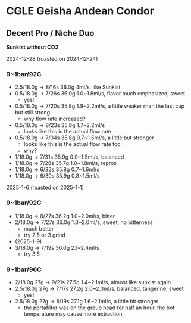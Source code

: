 # CGLE Geisha Andean Condor

## Decent Pro / Niche Duo

**Sunkist without CO2**

2024-12-28 (roasted on 2024-12-24)

### 9~1bar/92C

- 2.5/18.0g -> 8/16s 36.0g 4ml/s, like Sunkist
- 0.5/18.0g -> 7/26s 36.0g 1.0\~1.8ml/s, flavor much emphasized, sweet
  - yes!
- 0.5/18.0g -> 7/20s 35.8g 1.9\~2.2ml/s, a little weaker rhan the last cup but still strong
  - why flow rate increased?
- 0.5/18.0g -> 8/23s 35.8g 1.7\~2.2ml/s
  - looks like this is the actual flow rate
- 0.5/18.0g -> 7/34s 35.8g 0.7\~1.5ml/s, a little but stronger
  - looks like this is the actual flow rate too
  - why?
- 1/18.0g -> 7/31s 35.9g 0.9\~1.5ml/s, balanced
- 1/18.0g -> 7/28s 35.7g 1.0\~1.8ml/s, repros
- 1/18.0g -> 6/32s 35.8g 0.7\~1.6ml/s
- 1/18.0g -> 6/30s 35.9g 0.8\~1.5ml/s

2025-1-6 (roasted on 2025-1-1)

### 9~1bar/92C

- 1/18.0g -> 8/27s 36.2g 1.0\~2.0ml/s, bitter
- 2/18.0g -> 7/27s 36.0g 1.3\~2.0ml/s, sweet, no bitterness
  - much better
  - try 2.5 or 3 grind
- (2025-1-9)
- 3/18.0g -> 7/19s 36.0g 2.1\~2.4ml/s
  - try 3.5

### 9~1bar/96C

- 2/18.0g 27g -> 9/21s 27.5g 1.4\~2.1ml/s, almost like sunkist again
- 2.5/18.0g 27g -> 7/17s 27.2g 2.0\~2.3ml/s, balanced, tangerine, sweet
  - yes!
- 2.5/18.0g 27g -> 8/19s 27.1g 1.6\~2.1ml/s, a little bit stronger
  - the portafilter was on the group head for half an hour, the bot temperature may cause more extraction
